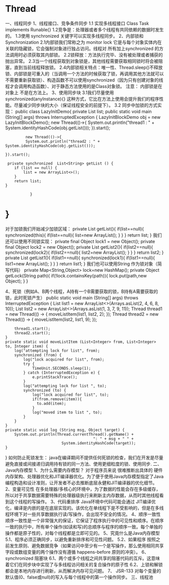 # Thread
一、线程同步
  1、线程接口、竞争条件同步
     1.1 实现多线程接口 Class Task implements Runable{} 
     1.2竞争是：处理器或者多个线程有共同依赖的数据时发生的。
     1.3使用 synchronized 关键字可以实现多线程同步。
  2、内部锁和Synchronization
     2.1内部锁我们常称之为 monitor lock 它是与每个对象实体内在关联的隐藏锁，它会强制对象进行独占访问。线程对 所有加上synchronized 的方法调用时必须获取其内部锁。
     2.2锁释放：方法执行完毕、没有被处理或者捕获的抛出异常。
     2.3当一个线程获取到对象锁是，其他线程需要获取相同锁时将会被阻塞，直到当前线程释放锁。
     2.4内部锁相关特点：唯一性、Thread.sleep()不释放锁、内部锁是可重入的（当调用一个方法的时候获取了锁，再调用其他方法就可以不需要重新获取锁）、构造函数不可以使用synchronized（因为只有创建对象的线程才会调用构造函数）、对于静态方法使用的是Class对象锁。
     注意： 内部锁是在对象上 不是在方法上。
  3、使用同步块
     3.1我们尽量使用synchronized(anyInstance){} 这种方式，它比在方法上使用会提升我们的程序性能。尽量减少同步块的大小（保证线程安全的前提下）。
     3.2 同步中加锁的方式实现：
           public class LazyInitDemo{
               private List<String> list;
               public static void main (String[] args) throws InterruptedException {
               LazyInitBlockDemo obj = new LazyInitBlockDemo();
              new Thread(()->{
              System.out.println("thread1 : " + System.identityHashCode(obj.getList()));
    }).start();

             new Thread(()->{ 
             System.out.println("thread2 : " + System.identityHashCode(obj.getList()));
             
    }).start();
    
     private synchronized  List<String> getList () {
        if (list == null) {
            list = new ArrayList<>();
        }
        return list;
    }
    
               }
  
  }
  =======================================================================================================================================
  对于加锁我们开始减少加锁区域：
   private List<String> getList(){
      if(list==null){
      synchronized(this){
        if(list==null){
      list=new ArrayList();
     }
    }
  }
  return list;
}
我们还可以使用不同锁实现：
    private final Object lock1 = new Object();
    private final Object lock2 = new Object();
     private List<String> getList2(){
      if(list2==null){
      synchronized(lock2){
        if(list2==null){
      list2=new ArrayList();
     }
    }
  }
  return list2;
}
     private List<String> getList1(){
      if(list1==null){
      synchronized(lock1){
        if(list1==null){
      list1=new ArrayList();
     }
    }
  }
  return list1;
}
我们也可以使用String 作为锁对象（简写代码）
  private Map<String,Object> lock=new HashMap();
  private Object getLock(String path){
    if(!lock.containsKey(path)){
      lock.put(path,new Object);
    }
  }
  
 4、死锁（例如A、B两个线程，A持有一个B需要获取的锁，B持有A需要获取的锁，此时死锁产生）
  public static void main (String[] args) throws InterruptedException {
        List<Integer> list1 = new ArrayList<>(Arrays.asList(2, 4, 6, 8, 10));
        List<Integer> list2 = new ArrayList<>(Arrays.asList(1, 3, 7, 9, 11));
        Thread thread1 = new Thread(() -> {
            moveListItem(list1, list2, 2);
        });
        Thread thread2 = new Thread(() -> {
            moveListItem(list2, list1, 9);
        });

        thread1.start();
        thread2.start();
    }
    private static void moveListItem (List<Integer> from, List<Integer> to, Integer item) {
        log("attempting lock for list", from);
        synchronized (from) {
            log("lock acquired for list", from);
            try {
                TimeUnit.SECONDS.sleep(1);
            } catch (InterruptedException e) {
                e.printStackTrace();
            }
            log("attempting lock for list ", to);
            synchronized (to) {
                log("lock acquired for list", to);
                if(from.remove(item)){
                  to.add(item);
                }
                log("moved item to list ", to);
            }
        }
    }
    private static void log (String msg, Object target) {
        System.out.println(Thread.currentThread().getName() +
                                           ": " + msg + " " +
                             System.identityHashCode(target));
    }
}
 如何防止死锁发生： java在编译期间不提供任何死锁的检查，我们在开发是尽量避免直接或间接递归调用持有锁的同一方法、使用更细粒度的锁、使用同步.
 二、Java内存模型
 1、为什么需要内存模型？
    对于程序员来说 很难推断出具体的 硬件内存架构、处理器优化和JIT编译器优化。为了便于使用Java内存模型指定了Java编程构造和设计准则，让开发者不必去推断底层永健和JIT编译器的优化细节。
 2、变量可见性
    在多处理器/多核心的环境中，为了数据的性能会存在多级缓存，所以对于共享数据需要特殊的处理器级执行来刷新主内存数据，从而时其他线程看到这个线程的写操作。
 3、代码重排序
    Java环境中代码可能会通过 JIT编译优化，编译是内嵌的是在底层实现的。该优化在单线程下是不受影响的，但是在多线程环境下对一些共享数据执行读/写操作，会出现不安全的情况。
 4、顺序一致性
    顺序一致性是一个非常强大的保证，它保证了程序执行中的可见性和顺序。在顺序一致的执行中，所有单个操作(如读和写)的总顺序与程序的顺序一致。每个单独的操作都是原子性的，对每个线程都是立即可见的。
 5、究竟什么是Java内存模型
  5.1、程序必须正确同步，以避免重新排序和可见性问题。
  5.2、如果程序 按照之前发生原则、避免数据竞争（如果访问中至少有一个是写操作，那么使用相同共享字段或数组变量的两个操作没有遵循 happens-before 原则的冲突）。
 6、synchronized 阻塞块
    6.1、两个或多个线程之间共享的阻塞代码的互斥。这意味着它们在同步块中实现了与多线程访问相关的复合操作的原子性
    6.2、上锁和解锁都会是本地内存进行刷新，从而解决内存可见问题。
 7、 JSR-133 对每个变量的默认值(0、false或null)的写入与每个线程中的第一个操作同步。
 三、线程池
  
     
